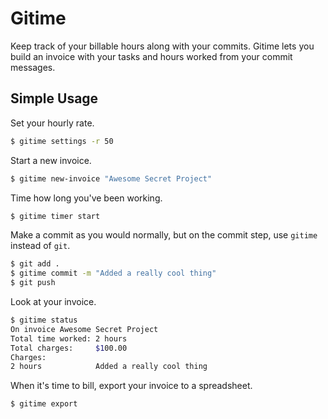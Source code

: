 Gitime
====

Keep track of your billable hours along with your commits. Gitime lets you build an invoice with your tasks and hours worked from your commit messages.

Simple Usage
----

Set your hourly rate.

```sh
$ gitime settings -r 50
```

Start a new invoice.

```sh
$ gitime new-invoice "Awesome Secret Project"
```

Time how long you've been working.

```sh
$ gitime timer start
```

Make a commit as you would normally, but on the commit step, use `gitime` instead of `git`.

```sh
$ git add .
$ gitime commit -m "Added a really cool thing"
$ git push
```

Look at your invoice.

```sh
$ gitime status
On invoice Awesome Secret Project
Total time worked: 2 hours
Total charges:     $100.00
Charges:
2 hours            Added a really cool thing
```

When it's time to bill, export your invoice to a spreadsheet.

```sh
$ gitime export
```